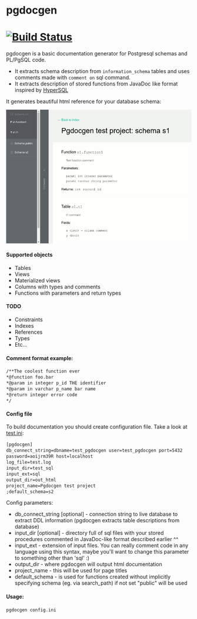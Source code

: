 # pgdocgen
[![Build Status](https://travis-ci.org/C-Pro/pgdocgen.svg?branch=master)](https://travis-ci.org/C-Pro/pgdocgen)
=========

pgdocgen is a basic documentation generator for Postgresql schemas and PL/PgSQL code.
* It extracts schema description from `information_schema` tables and uses comments made with `comment on` sql command.
* It extracts description of stored functions from JavaDoc like format inspired by [HyperSQL](http://projects.izzysoft.de/trac/hypersql)

It generates beautiful html reference for your database schema:

![Screenshot](screenshot.png "Example generated documentation screenshot")


#### Supported objects
* Tables
* Views
* Materialized views
* Columns with types and comments
* Functions with parameters and return types

#### TODO
* Constraints
* Indexes
* References
* Types
* Etc...

#### Comment format example:
```
/**The coolest function ever
*@function foo.bar
*@param in integer p_id THE identifier
*@param in varchar p_name bar name
*@return integer error code
*/
```

#### Config file
To build documentation you should create configuration file.
Take a look at [test.ini](pgdocgen/tests/test.ini):

```
[pgdocgen]
db_connect_string=dbname=test_pgdocgen user=test_pgdocgen port=5432 password=aoijrm39R host=localhost
log_file=test.log
input_dir=test_sql
input_ext=sql
output_dir=out_html
project_name=Pgdocgen test project
;default_schema=s2
```

Config parameters:
* db_connect_string [optional] - connection string to live database to extract DDL information (pgdocgen extracts table descriptions from database)
* input_dir [optional] - directory full of sql files with your stored procedures commented in JavaDoc-like format described earlier ^^
* input_ext - extension of input files. You can really comment code in any language using this syntax, maybe you'll want to change this parameter to something other than 'sql' :)
* output_dir - where pgdocgen will output html documentation
* project_name - this will be used for page titles
* default_schema - is used for functions created without implicitly specifying schema (eg. via search_path) if not set "public" will be used


#### Usage:
```
pgdocgen config.ini
```
